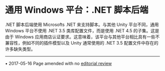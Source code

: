 # 通用 Windows 平台：.NET 脚本后端

.NET 脚本后端使用 Microsofts .NET 来支持脚本。与其他 Unity 平台不同，通用 Windows 平台不使用 .NET 3.5 类库配置文件，而是使用 .NET 4.5 的子集。这是由于 Windows 应用商店认证要求。这意味着，该平台与其他平台相比具有一些不兼容性，例如不同的插件模型以及 Unity 通常使用的 .NET 3.5 配置文件中存在的许多缺失类型。

---
<span class="page-edit">• 2017-05-16  Page amended with no [editorial review](DocumentationEditorialReview.html)
</span><br/>
